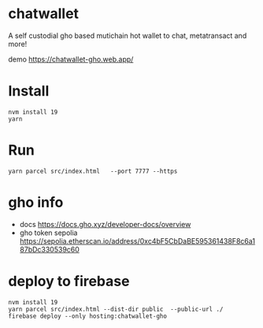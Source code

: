 # chatwallet

A self custodial gho based mutichain hot wallet to chat, metatransact and more!

demo https://chatwallet-gho.web.app/

# Install

```
nvm install 19
yarn
```

# Run

```
yarn parcel src/index.html   --port 7777 --https
```

# gho info

- docs https://docs.gho.xyz/developer-docs/overview
- gho token sepolia https://sepolia.etherscan.io/address/0xc4bF5CbDaBE595361438F8c6a187bDc330539c60

# deploy to firebase

```
nvm install 19
yarn parcel src/index.html --dist-dir public  --public-url ./
firebase deploy --only hosting:chatwallet-gho

```
